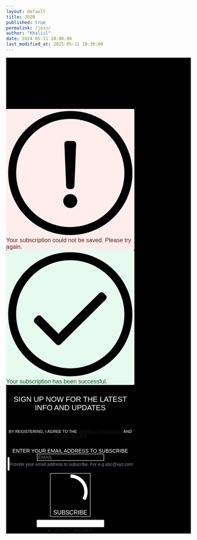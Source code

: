 ```yaml
---
layout: default
title: JOIN
published: true
permalink: /join/
author: "Khaliil"
date: 2024-05-11 10:00:00
last_modified_at: 2025-05-11 10:30:00
---
```

<div class="sib-form" style="text-align:center; background-color:#000;padding-top:140px;">
<div id="sib-form-container" class="sib-form-container">
<div id="error-message" class="sib-form-message-panel" style="font-size:16px; text-align:left; font-family:Helvetica, sans-serif; color:#661d1d; background-color:#ffeded; border-radius:3px; border-color:#ff4949;max-width:350px;">
<div class="sib-form-message-panel__text sib-form-message-panel__text--center">
<svg viewBox="0 0 512 512" class="sib-icon sib-notification__icon">
<path d="M256 40c118.621 0 216 96.075 216 216 0 119.291-96.61 216-216 216-119.244 0-216-96.562-216-216 0-119.203 96.602-216 216-216m0-32C119.043 8 8 119.083 8 256c0 136.997 111.043 248 248 248s248-111.003 248-248C504 119.083 392.957 8 256 8zm-11.49 120h22.979c6.823 0 12.274 5.682 11.99 12.5l-7 168c-.268 6.428-5.556 11.5-11.99 11.5h-8.979c-6.433 0-11.722-5.073-11.99-11.5l-7-168c-.283-6.818 5.167-12.5 11.99-12.5zM256 340c-15.464 0-28 12.536-28 28s12.536 28 28 28 28-12.536 28-28-12.536-28-28-28z" />
</svg>
<span class="sib-form-message-panel__inner-text">
Your subscription could not be saved. Please try again.
</span>
</div>
</div>
<div></div>
<div id="success-message" class="sib-form-message-panel" style="font-size:16px; text-align:left; font-family:Helvetica, sans-serif; color:#085229; background-color:#e7faf0; border-radius:3px; border-color:#13ce66;max-width:350px;">
<div class="sib-form-message-panel__text sib-form-message-panel__text--center">
<svg viewBox="0 0 512 512" class="sib-icon sib-notification__icon">
<path d="M256 8C119.033 8 8 119.033 8 256s111.033 248 248 248 248-111.033 248-248S392.967 8 256 8zm0 464c-118.664 0-216-96.055-216-216 0-118.663 96.055-216 216-216 118.664 0 216 96.055 216 216 0 118.663-96.055 216-216 216zm141.63-274.961L217.15 376.071c-4.705 4.667-12.303 4.637-16.97-.068l-85.878-86.572c-4.667-4.705-4.637-12.303.068-16.97l8.52-8.451c4.705-4.667 12.303-4.637 16.97.068l68.976 69.533 163.441-162.13c4.705-4.667 12.303-4.637 16.97.068l8.451 8.52c4.668 4.705 4.637 12.303-.068 16.97z" />
</svg>
<span class="sib-form-message-panel__inner-text">
Your subscription has been successful.
</span>
</div>
</div>
<div></div>
<div id="sib-container" class="sib-container--medium sib-container--vertical" style="text-align:center; background-color:rgba(0,0,0,1); max-width:350px; border-width:0px; border-color:#C0CCD9; border-style:solid; direction:ltr">
<form id="sib-form" method="POST" style="padding:0;" action="https://sibforms.com/serve/MUIFAOzJQzWPuS6mtam2dw9w2nIPrGUmAD8yCEfXx82DPEfMFh28Ba4REA5en-dfPIiPuqITvhH8783yOs63-a6HLrYueKLF2pECTWOfZCDkeFBSq6glIEu9Gafxty7CUEQQMkFST9x7NqOrS373o6OJasocHvetCM1j2NM5oy4pOS-oh3FMaaVtE4TwiB8HWiJLrHCJTCelGtlX" data-type="subscription">
<div style="padding: 8px 0;">
<div class="sib-form-block" style="font-size:20px; text-align:center; font-family:'BB Manual Mono Regular', Arial, sans-serif; font-weight:100; color:#fff; background-color:transparent;">
<p>SIGN UP NOW FOR THE LATEST INFO AND UPDATES</p>
</div>
</div>
<div style="padding: 8px 0;">
<div class="sib-form-block" style="font-size:11px; text-align:center; font-family:'BB Manual Mono Regular', Arial, sans-serif; color:#fff; background-color:transparent;">
<div class="sib-text-form-block">
<p>BY REGISTERING, I AGREE TO THE <a href="/terms-conditions" target="_blank">TERMS &amp; CONDITIONS</a> AND <a href="/privacy-policy" target="_blank">PRIVACY POLICY</a></p>
</div>
</div>
</div>
<div style="padding: 8px 0;">
<div class="sib-input sib-form-block" style="padding:0;margin:0;">
<div class="form__entry entry_block">
<div class="form__label-row ">
<label class="entry__label" style="text-align:left; font-family:'BB Manual Mono Regular', Arial, sans-serif; font-size:14px; font-weight:300; color:#fff; text-transform:uppercase; margin-top:40px;" for="EMAIL" data-required="*">Enter your email address to subscribe</label>
<div class="entry__field" style="background-color:#000; border-radius:0;border:none;outline: none;">
<input class="input" style="color:#fff; font-family:'BB Manual Mono Regular', Arial, sans-serif; background:#000; border:1px solid #fff; outline:none; border-radius:0;" type="text" id="EMAIL" name="EMAIL" autocomplete="off" placeholder="EMAIL" data-required="true" required />
</div>
</div>
<label class="entry__error entry__error--primary" style="padding: 10px 0 10px 5px;font-size:16px; font-family:'BB Manual Mono Regular', Arial, sans-serif; text-align:left; color:#661d1d; background-color:#ffeded; border-radius:3px; border-color:#ff4949;"></label>
<label class="entry__specification" style="font-size:12px; text-align:left; font-family:Helvetica, sans-serif; color:#8390A4; text-align:left">
Provide your email address to subscribe. For e.g abc@xyz.com
</label>
</div>
</div>
</div>
<div style="padding: 8px 0;">
<div class="sib-form-block" style="text-align: center">
<button class="sib-form-block__button sib-form-block__button-with-loader hovered" style="font-size:16px; touch-action:manipulation; font-family:'BB Manual Mono Regular', Arial, sans-serif; text-align:center; color:#fff; background:transparent; border:1px solid #fff; border-radius:0; font-weight:300;" form="sib-form" type="submit">
<svg class="icon clickable__icon progress-indicator__icon sib-hide-loader-icon" viewBox="0 0 512 512" fill="white">
<path d="M460.116 373.846l-20.823-12.022c-5.541-3.199-7.54-10.159-4.663-15.874 30.137-59.886 28.343-131.652-5.386-189.946-33.641-58.394-94.896-95.833-161.827-99.676C261.028 55.961 256 50.751 256 44.352V20.309c0-6.904 5.808-12.337 12.703-11.982 83.556 4.306 160.163 50.864 202.11 123.677 42.063 72.696 44.079 162.316 6.031 236.832-3.14 6.148-10.75 8.461-16.728 5.01z" />
</svg>
SUBSCRIBE
</button>
</div>
</div>
<input type="text" name="email_address_check" value="" class="input--hidden">
<input type="hidden" name="locale" value="en">
<details>
<summary><span style="word-wrap:break-word;">HOW IT WORKS</span></summary>
<div class="details-content">
To subscribe to our newsletter, simply enter your email address and click the “Subscribe” button. By doing so, you agree to our <a href="/terms-conditions" target="_blank">TERMS &amp; CONDITIONS</a> AND <a href="/privacy-policy" target="_blank">PRIVACY POLICY</a>. Once submitted, we’ll receive your email and keep you updated with our latest news.
</div>
</details>
</form>
</div>
</div>
</div>